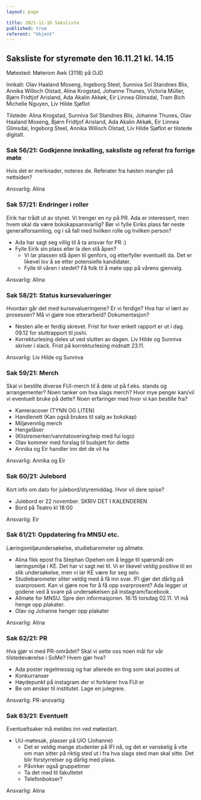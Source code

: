 ```yaml
---
layout: page

title: 2021-11-16 Saksliste
published: true
referent: "Ukjent"
---
```


## Saksliste for styremøte den 16.11.21 kl. 14.15

Møtested: Møterom Awk (3118) på OJD

Innkalt: Olav Haaland Moseng, Ingeborg Steel, Sunniva Sol Standnes Blix, Annika Willoch Olstad, Alina Krogstad, Johanne Thunes, Victoria Müller, Bjørn Fridtjof Arisland, Ada Akalin Akkøk, Eir Linnea Glimsdal, Tram Bich Michelle Nguyen, Liv Hilde Sjøflot

Tilstede: Alina Krogstad, Sunniva Sol Standnes Blix, Johanne Thunes, Olav Haaland Moseng, Bjørn Fridtjof Arisland, Ada Akalin Akkøk, Eir Linnea Glimsdal, Ingeborg Steel, Annika Willoch Olstad, Liv Hilde Sjøflot er tilstede digitalt.

### Sak 56/21: Godkjenne innkalling, saksliste og referat fra forrige møte

Hvis det er merknader, noteres de. Referater fra høsten mangler på nettsiden?

Ansvarlig: Alina

### Sak 57/21: Endringer i roller

Eirik har trådt ut av styret. Vi trenger en ny på PR. Ada er interessert, men hvem skal da være bokskapsansvarlig? Bør vi fylle Eiriks plass før neste generalforsamling, og i så fall med hvilken rolle og hvilken person?

- Ada har sagt seg villig til å ta ansvar for PR :)
- Fylle Eirik sin plass eller la den stå åpen?
  - Vi lar plassen stå åpen til genfors, og etterfyller eventuelt da. Det er likevel lov å se etter potensielle kandidater.
  - Fylle til våren i stedet? Få folk til å møte opp på vårens gjenvalg.

Ansvarlig: Alina

### Sak 58/21: Status kursevalueringer

Hvordan går det med kursevalueringene? Er vi ferdige? Hva har vi lært av prosessen? Må vi gjøre noe etterarbeid? Dokumentasjon?

- Nesten alle er ferdig skrevet. Frist for hver enkelt rapport er ut i dag. 09.12 for sluttrapport til joshi.
- Korrekturlesing deles ut ved slutten av dagen. Liv Hilde og Sunniva skriver i slack. Frist på korrekturlesing midnatt 23.11.

Ansvarlig: Liv Hilde og Sunniva

### Sak 59/21: Merch

Skal vi bestille diverse FUI-merch til å dele ut på f.eks. stands og arrangementer? Noen tanker om hva slags merch? Hvor mye penger kan/vil vi eventuelt bruke på dette? Noen erfaringer med hvor vi kan bestille fra?

- Kameracover (TYNN OG LITEN)
- Handlenett (Kan også brukes til salg av bokskap)
- Miljøvennlig merch
- Hengelåser
- (Klistremerker/vanntatovering/teip med fui logo)
- Olav kommer med forslag til budsjett for dette
- Annika og Eir handler inn det de vil ha

Ansvarlig: Annika og Eir

### Sak 60/21: Julebord

Kort info om dato for julebord/styremiddag. Hvor vil dere spise?

- Julebord er 22 november. SKRIV DET I KALENDEREN
- Bord på Teatro kl 18:00

Ansvarlig: Eir

### Sak 61/21: Oppdatering fra MNSU etc.

Læringsmiljøundersøkelse, studiebarometer og allmøte.

- Alina fikk epost fra Stephan Opehen om å legge til spørsmål om læringsmiljø i KE. Det har vi sagt nei til. Vi er likevel veldig positive til en slik undersøkelse, men vi lar KE være for seg selv.
- Studiebarometer sliter veldig med å få inn svar. IFI gjør det dårlig på svarprosent. Kan vi gjøre noe for å få opp svarprosent? Ada legger ut godene ved å svare på undersøkelsen på instagram/facebook.
- Allmøte for MNSU. Spre den informasjonen. 16:15 torsdag 02.11. VI må henge opp plakater.
- Olav og Johanne henger opp plakater

Ansvarlig: Alina

### Sak 62/21: PR

Hva gjør vi med PR-området? Skal vi sette oss noen mål for vår tilstedeværelse i SoMe? Hvem gjør hva?

- Ada poster regelmessig og har allerede en ting som skal postes ut
- Konkurranser
- Høydepunkt på instagram der vi forklarer hva FUI er
- Be om ønsker til institutet. Lage en julegreie.

Ansvarlig: PR-ansvarlig

### Sak 63/21: Eventuelt

Eventueltsaker må meldes inn ved møtestart.

- UU-møtesak, plasser på UiO (Johanne)
  - Det er veldig mange studenter på IFI nå, og det er vanskelig å vite om man sitter på riktig sted ut i fra hva slags sted man skal sitte. Det blir forstyrrelser og dårlig med plass.
  - Påvirker også gruppetimer
  - Ta det med til fakultetet
  - Telefonbokser?

Ansvarlig: Alina
